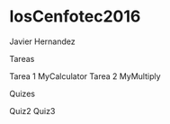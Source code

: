 # IosCenfotec2016

Javier Hernandez 

Tareas

Tarea 1 
MyCalculator
Tarea 2
MyMultiply

Quizes

Quiz2
Quiz3
